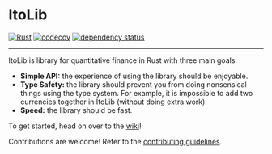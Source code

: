 # ItoLib

[![Rust](https://github.com/MeetThePatel/ItoLib/actions/workflows/rust.yml/badge.svg)](https://github.com/MeetThePatel/ItoLib/actions/workflows/rust.yml)
[![codecov](https://codecov.io/github/MeetThePatel/ItoLib/graph/badge.svg?token=INF7CZQMJ5)](https://codecov.io/github/MeetThePatel/ItoLib)
[![dependency status](https://deps.rs/repo/github/MeetThePatel/itolib/status.svg)](https://deps.rs/repo/github/MeetThePatel/itolib)

---

ItoLib is library for quantitative finance in Rust with three main goals:

- **Simple API:** the experience of using the library should be enjoyable.
- **Type Safety:** the library should prevent you from doing nonsensical things using the type system. For example, it is impossible to add two currencies together in ItoLib (without doing extra work).
- **Speed:** the library should be fast.

To get started, head on over to the [wiki](https://github.com/MeetThePatel/ItoLib/wiki)!

Contributions are welcome! Refer to the [contributing guidelines](https://github.com/MeetThePatel/ItoLib/blob/master/CONTRIBUTING.md).
